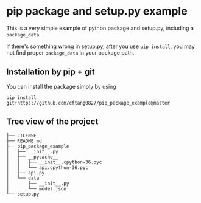 # pip package and setup.py example

This is a very simple example of python package and setup.py, including a `package_data`.

If there's something wrong in setup.py, after you use `pip install`, you may not find proper `package_data` in your package path.

## Installation by pip + git
You can install the package simply by using
```
pip install git+https://github.com/cftang0827/pip_package_example@master
```

## Tree view of the project
```
├── LICENSE
├── README.md
├── pip_package_example
│   ├── __init__.py
│   ├── __pycache__
│   │   ├── __init__.cpython-36.pyc
│   │   └── api.cpython-36.pyc
│   ├── api.py
│   └── data
│       ├── __init__.py
│       └── model.json
└── setup.py
```

